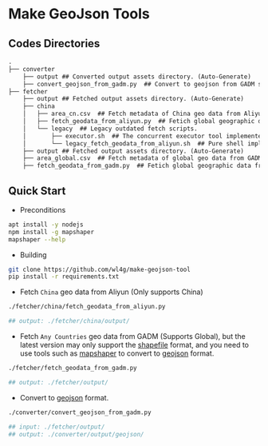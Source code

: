 # Make GeoJson Tools

## Codes Directories

```txt
.
├── converter
    ├── output ## Converted output assets directory. (Auto-Generate)
    ├── convert_geojson_from_gadm.py  ## Convert to geojson from GADM shapfile zip.
├── fetcher
    ├── output ## Fetched output assets directory. (Auto-Generate)
    ├── china
    │   ├── area_cn.csv  ## Fetch metadata of China geo data from Aliyun.
    │   ├── fetch_geodata_from_aliyun.py  ## Fetich global geographic data from Aliyun.
    │   └── legacy  ## Legacy outdated fetch scripts.
    │       ├── executor.sh  ## The concurrent executor tool implemented in pure shell.
    │       └── legacy_fetch_geodata_from_aliyun.sh  ## Pure shell implements of concurrently fetch China geodata from Alibyun (only China is supported)
    ├── output ## Fetched output assets directory. (Auto-Generate)
    ├── area_global.csv  ## Fetch metadata of global geo data from GADM.
    ├── fetch_geodata_from_gadm.py  ## Fetich global geographic data from GADM.
```

## Quick Start

- Preconditions

```bash
apt install -y nodejs
npm install -g mapshaper
mapshaper --help
```

- Building

```bash
git clone https://github.com/wl4g/make-geojson-tool
pip install -r requirements.txt
```

- Fetch `China` geo data from Aliyun (Only supports China)

```bash
./fetcher/china/fetch_geodata_from_aliyun.py

## output: ./fetcher/china/output/
```

- Fetch `Any Countries` geo data from GADM (Supports Global), but the latest version may only support the [shapefile](https://gadm.org/formats.html) format, and you need to use tools such as [mapshaper](https://github.com/mbloch/mapshaper) to convert to [geojson](https://gadm.org/formats.html) format.

```bash
./fetcher/fetch_geodata_from_gadm.py

## output: ./fetcher/output/
```

- Convert to [geojson](https://gadm.org/formats.html) format.

```bash
./converter/convert_geojson_from_gadm.py

## input: ./fetcher/output/
## output: ./converter/output/geojson/
```
